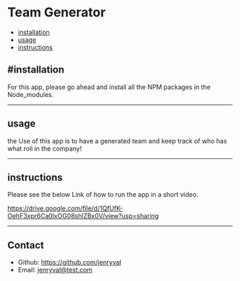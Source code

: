 # Team Generator




* [installation](#installation)
* [usage](#usage)
* [instructions](#instructions)


## #installation
For this app, please go ahead and install all the NPM packages in the Node_modules. 

---

## usage
the Use of this app is to have a generated team and keep track of who has what roll in the company!

---

## instructions
Please see the below Link of how to run the app in a short video. 

https://drive.google.com/file/d/1QfUfK-OehF3xpr6Ca0lxOG08shlZBx0V/view?usp=sharing

---

## Contact
* Github: https://github.com/jenryval
* Email: jenryval@test.com

